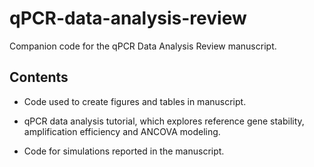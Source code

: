 # qPCR-data-analysis-review
Companion code for the qPCR Data Analysis Review manuscript.

## Contents

- Code used to create figures and tables in manuscript.

- qPCR data analysis tutorial, which explores reference gene stability, amplification efficiency and ANCOVA modeling.

- Code for simulations reported in the manuscript.


